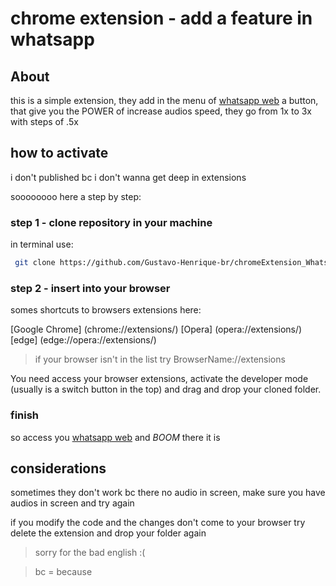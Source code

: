 # chrome extension - add a feature in whatsapp

## About

this is a simple extension, they add in the menu of [whatsapp web](https://web.whatsapp.com) a button, that give you the POWER of increase audios speed, they go from 1x to 3x with steps of .5x

## how to activate

i don't published bc i don't wanna get deep in extensions

soooooooo
here a step by step:

### step 1 - clone repository in your machine

in terminal use:

```bash
 git clone https://github.com/Gustavo-Henrique-br/chromeExtension_WhatsAppFasterAudios.git
```
### step 2 - insert into your browser

somes shortcuts to browsers extensions here:

[Google Chrome] (chrome://extensions/)
[Opera] (opera://extensions/)
[edge] (edge://opera://extensions/)

> if your browser isn't in the list try BrowserName://extensions

You need access your browser extensions, activate the developer mode (usually is a switch button in the top)
and drag and drop your cloned folder.

### finish

so access you [whatsapp web](https://web.whatsapp.com) and *BOOM* there it is

## considerations

sometimes they don't work bc there no audio in screen, make sure you have audios in screen and try again

if you modify the code and the changes don't come to your browser try delete the extension and drop your folder again

> sorry for the bad english :(

> bc = because
